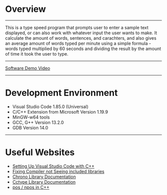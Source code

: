 # Overview
***
This is a type speed program that prompts user to enter a sample text displayed, or can also work with whatever input the user wants to make.
It calculate the amount of words, sentences, and carachters, and also gives an average amount of words typed per minute using a simple formula - words typed multiplied by 60 seconds and dividing the result by the amount of time it took the user to type.

***
[Software Demo Video](https://youtu.be/08HNyan2w6E)

***

# Development Environment
* Visual Studio Code 1.85.0 (Universal)
* C/C++ Extension from Microsoft Version 1.19.9
* MinGW-w64 tools
* GCC, G++ Version 13.2.0
* GDB Version 14.0

***

# Useful Websites

* [ Setting Up Visual Studio Code with C++ ](https://code.visualstudio.com/docs/cpp/config-mingw)
* [ Fixing Compiler not Seeing included libraries  ](https://stackoverflow.com/questions/45583473/include-errors-detected-in-vscode)
* [ Chrono Library Documentation ](https://www.geeksforgeeks.org/chrono-in-c/)
* [ Cctype Library Documentation ](https://en.cppreference.com/w/cpp/header/cctype)
* [ pos / npos in C++ ](https://www.geeksforgeeks.org/stringnpos-in-c-with-examples/)
